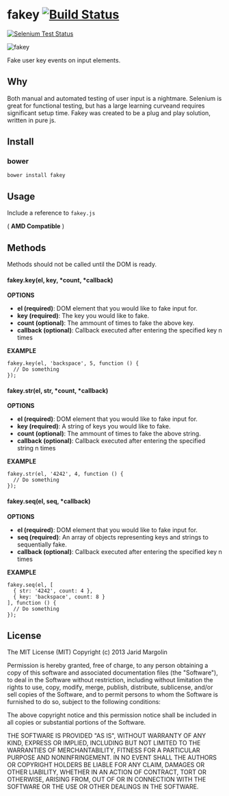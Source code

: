 fakey [![Build Status](https://travis-ci.org/jaridmargolin/fakey.png)](https://travis-ci.org/jaridmargolin/fakey)
=====

[![Selenium Test Status](https://saucelabs.com/browser-matrix/jaridmargolin_fakey.svg)](https://saucelabs.com/u/jaridmargolin_fakey)   

![fakey](https://i.cloudup.com/GWoPR8trbs.gif)


Fake user key events on input elements.


Why
---

Both manual and automated testing of user input is a nightmare. Selenium is great for functional testing, but has a large learning curveand requires significant setup time. Fakey was created to be a plug and play solution, written in pure js.


Install
-------

### bower

	bower install fakey


Usage
-----

Include a reference to `fakey.js`

( **AMD Compatible** )


Methods
-------

Methods should not be called until the DOM is ready.

#### fakey.key(el, key, *count, *callback)

**OPTIONS**

* **el (required)**: DOM element that you would like to fake input for.
* **key (required)**: The key you would like to fake.
* **count (optional)**: The ammount of times to fake the above key.
* **callback (optional)**: Callback executed after entering the specified key n times

**EXAMPLE**

	fakey.key(el, 'backspace', 5, function () {
	  // Do something
	});

#### fakey.str(el, str, *count, *callback)

**OPTIONS**

* **el (required)**: DOM element that you would like to fake input for.
* **key (required)**: A string of keys you would like to fake.
* **count (optional)**: The ammount of times to fake the above string.
* **callback (optional)**: Callback executed after entering the specified string n times

**EXAMPLE**

	fakey.str(el, '4242', 4, function () {
	  // Do something
	});

#### fakey.seq(el, seq, *callback)

**OPTIONS**

* **el (required)**: DOM element that you would like to fake input for.
* **seq (required)**: An array of objects representing keys and strings to sequentially fake.
* **callback (optional)**: Callback executed after entering the specified key n times

**EXAMPLE**

	fakey.seq(el, [
	  { str: '4242', count: 4 },
	  { key: 'backspace', count: 8 }
	], function () {
	  // Do something
	});


License
-------

The MIT License (MIT) Copyright (c) 2013 Jarid Margolin

Permission is hereby granted, free of charge, to any person obtaining a copy of this software and associated documentation files (the "Software"), to deal in the Software without restriction, including without limitation the rights to use, copy, modify, merge, publish, distribute, sublicense, and/or sell copies of the Software, and to permit persons to whom the Software is furnished to do so, subject to the following conditions:

The above copyright notice and this permission notice shall be included in all copies or substantial portions of the Software.

THE SOFTWARE IS PROVIDED "AS IS", WITHOUT WARRANTY OF ANY KIND, EXPRESS OR IMPLIED, INCLUDING BUT NOT LIMITED TO THE WARRANTIES OF MERCHANTABILITY, FITNESS FOR A PARTICULAR PURPOSE AND NONINFRINGEMENT. IN NO EVENT SHALL THE AUTHORS OR COPYRIGHT HOLDERS BE LIABLE FOR ANY CLAIM, DAMAGES OR OTHER LIABILITY, WHETHER IN AN ACTION OF CONTRACT, TORT OR OTHERWISE, ARISING FROM, OUT OF OR IN CONNECTION WITH THE SOFTWARE OR THE USE OR OTHER DEALINGS IN THE SOFTWARE.